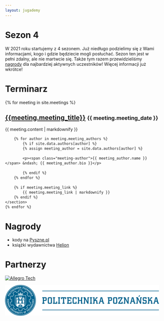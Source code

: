 ```yaml
---
layout: jugademy
---
```


# Sezon 4

W 2021 roku startujemy z 4 sezonem. Już niedługo podzielimy się z Wami informacjami, kogo i gdzie
będziecie mogli posłuchać. Sezon ten jest w pełni zdalny, ale nie martwcie się. Także tym razem
przewidzieliśmy [nagrody](#nagrody) dla najbardziej aktywnych uczestników! Więcej informacji już wkrótce!

# Terminarz

<div>
    {% for meeting in site.meetings %}
    <section>
        <h2 id="{{meeting.meeting_title | slugify }}">
            <a href="#{{ meeting.meeting_title | slugify }}">{{meeting.meeting_title}}</a>
            <small>{{ meeting.meeting_date }}</small>
        </h2>
        {{ meeting.content | markdownify }}
        
        {% for author in meeting.meeting_authors %}
            {% if site.data.authors[author] %}
            {% assign meeting_author = site.data.authors[author] %}

            <p><span class="meeting-author">{{ meeting_author.name }}</span> &ndash; {{ meeting_author.bio }}</p>
        
            {% endif %}
        {% endfor %}
        
        {% if meeting.meeting_link %}
            {{ meeting.meeting_link | markdownify }}
        {% endif %}
    </section>
    {% endfor %}
</div>

# Nagrody

- kody na [Pyszne.pl](https://pyszne.pl)
- książki wydawnictwa [Helion](https://helion.pl/)

# Partnerzy

[![Allegro Tech](https://allegro.tech/images/logo.svg)](https://allegro.tech)

[![Politechnika Poznańska](/assets/img/politechnika-poznanska.png)](https://www.put.poznan.pl/)